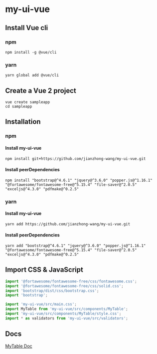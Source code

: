 # my-ui-vue

## Install Vue cli
### npm
```
npm install -g @vue/cli
```
### yarn
```
yarn global add @vue/cli
```

## Create a Vue 2 project
```
vue create sampleapp
cd sampleapp
```

## Installation
### npm
#### Install my-ui-vue
```
npm install git+https://github.com/jianzhong-wang/my-ui-vue.git
```
#### Install peerDependencies
```
npm install "bootstrap@^4.6.1" "jquery@^3.6.0" "popper.js@^1.16.1" "@fortawesome/fontawesome-free@^5.15.4" "file-saver@^2.0.5" "exceljs@^4.3.0" "pdfmake@^0.2.5"
```
### yarn
#### Install my-ui-vue
```
yarn add https://github.com/jianzhong-wang/my-ui-vue.git
```
#### Install peerDependencies
```
yarn add "bootstrap@^4.6.1" "jquery@^3.6.0" "popper.js@^1.16.1" "@fortawesome/fontawesome-free@^5.15.4" "file-saver@^2.0.5" "exceljs@^4.3.0" "pdfmake@^0.2.5"
```

## Import CSS & JavaScript
```js
import '@fortawesome/fontawesome-free/css/fontawesome.css';
import '@fortawesome/fontawesome-free/css/solid.css';
import 'bootstrap/dist/css/bootstrap.css';
import 'bootstrap';

import 'my-ui-vue/src/main.css';
import MyTable from 'my-ui-vue/src/components/MyTable';
import 'my-ui-vue/src/components/MyTable/style.css';
import * as validators from 'my-ui-vue/src/validators';
```

## Docs
[MyTable Doc](https://www.notion.so/MyTable-Doc-58d0e805b757475cb536a8b642182bd7)

